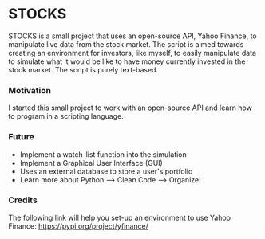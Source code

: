 # STOCKS
STOCKS is a small project that uses an open-source API, Yahoo Finance, to manipulate live data from the stock market. 
The script is aimed towards creating an environment for investors, like myself, to easily manipulate data to simulate 
what it would be like to have money currently invested in the stock market. The script is purely text-based.

### Motivation 
I started this small project to work with an open-source API and learn how to program in a scripting language.

### Future
-  Implement a watch-list function into the simulation
-  Implement a Graphical User Interface (GUI)
-  Uses an external database to store a user's portfolio
-  Learn more about Python --> Clean Code --> Organize! 

### Credits
The following link will help you set-up an environment to use Yahoo Finance: https://pypi.org/project/yfinance/